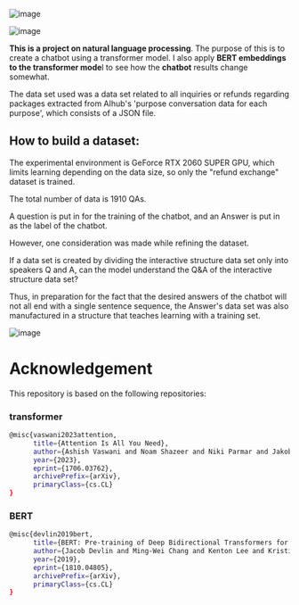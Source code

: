 ![image](https://github.com/matrix215/transformer-with-BERT-embedding/assets/101815603/54ffa624-0a32-4fbe-88fd-d5ce23d0da56)

![image](https://github.com/matrix215/transformer-with-BERT-embedding/assets/101815603/ba1a42e4-283b-41a4-84c7-47b00c07db20)

**This is a project on natural language processing**. The purpose of this is to create a chatbot using a transformer model. I also apply **BERT embeddings to the transformer mode**l to see how the **chatbot** results change somewhat.


The data set used was a data set related to all inquiries or refunds regarding packages extracted from AIhub's 'purpose conversation data for each purpose', which consists of a JSON file. 

## How to build a dataset: 

The experimental environment is GeForce RTX 2060 SUPER GPU, which limits learning depending on the data size, so only the "refund exchange" dataset is trained.

The total number of data is 1910 QAs.

A question is put in for the training of the chatbot, and an Answer is put in as the label of the chatbot.

However, one consideration was made while refining the dataset.

If a data set is created by dividing the interactive structure data set only into speakers Q and A, can the model understand the Q&A of the interactive structure data set?

Thus, in preparation for the fact that the desired answers of the chatbot will not all end with a single sentence sequence, the Answer's data set was also manufactured in a structure that teaches learning with a training set.

![image](https://github.com/matrix215/transformer-with-BERT-embedding/assets/101815603/a8063895-cdf3-4eff-aaa5-84f356292e4a)


# Acknowledgement
This repository is based on the following repositories:
### transformer
```bash
@misc{vaswani2023attention,
      title={Attention Is All You Need}, 
      author={Ashish Vaswani and Noam Shazeer and Niki Parmar and Jakob Uszkoreit and Llion Jones and Aidan N. Gomez and Lukasz Kaiser and Illia Polosukhin},
      year={2023},
      eprint={1706.03762},
      archivePrefix={arXiv},
      primaryClass={cs.CL}
}
```
### BERT
```bash
@misc{devlin2019bert,
      title={BERT: Pre-training of Deep Bidirectional Transformers for Language Understanding}, 
      author={Jacob Devlin and Ming-Wei Chang and Kenton Lee and Kristina Toutanova},
      year={2019},
      eprint={1810.04805},
      archivePrefix={arXiv},
      primaryClass={cs.CL}
}
```
